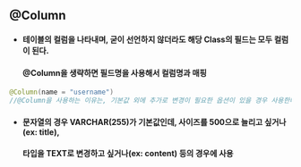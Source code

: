 ## @Column

* #### 테이블의 컬럼을 나타내며, 굳이 선언하지 않더라도 해당 Class의 필드는 모두 컬럼이 된다.
    #### @Column을 생략하면 필드명을 사용해서 컬럼명과 매핑

``` java
@Column(name = "username")
//@Column을 사용하는 이유는, 기본값 외에 추가로 변경이 필요한 옵션이 있을 경우 사용한다.
```

* #### 문자열의 경우 VARCHAR(255)가 기본값인데, 사이즈를 500으로 늘리고 싶거나(ex: title),
    #### 타입을 TEXT로 변경하고 싶거나(ex: content) 등의 경우에 사용

